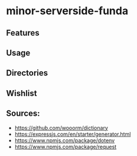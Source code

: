# minor-serverside-funda
## Features
## Usage
## Directories
## Wishlist
## Sources:
- https://github.com/wooorm/dictionary
- https://expressjs.com/en/starter/generator.html
- https://www.npmjs.com/package/dotenv
- https://www.npmjs.com/package/request
